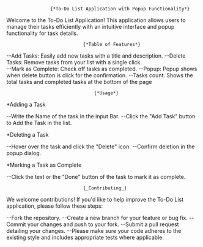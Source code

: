                    {*To-Do List Application with Popup Functionality*}

Welcome to the To-Do List Application!
This application allows users to manage their tasks efficiently
with an intuitive interface and popup functionality for task details.

                                {*Table of Features*}

--Add Tasks: Easily add new tasks with a title and description.
--Delete Tasks: Remove tasks from your list with a single click.  
--Mark as Complete: Check off tasks as completed.
--Popup: Popup shows when delete button is click for the confirmation.
--Tasks count: Shows the total tasks and completed tasks at the bottom of the page

                                    {*Usage*}

\*Adding a Task

--Write the Name of the task in the input Bar.
--Click the "Add Task" button to Add the Task in the list. 

\*Deleting a Task

--Hover over the task and click the "Delete" icon.
--Confirm deletion in the popup dialog.

\*Marking a Task as Complete

--Click the text or the "Done" button of the task to mark it as complete.

                                {_Contributing_}

We welcome contributions! If you'd like to help improve the To-Do List application, please follow these steps:

--Fork the repository.
--Create a new branch for your feature or bug fix.
--Commit your changes and push to your fork.
--Submit a pull request detailing your changes.
--Please make sure your code adheres to the existing style and includes appropriate tests where applicable.
